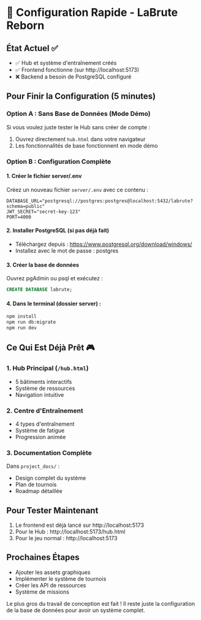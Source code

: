 # 🚀 Configuration Rapide - LaBrute Reborn

## État Actuel ✅
- ✅ Hub et système d'entraînement créés
- ✅ Frontend fonctionne (sur http://localhost:5173)
- ❌ Backend a besoin de PostgreSQL configuré

## Pour Finir la Configuration (5 minutes)

### Option A : Sans Base de Données (Mode Démo)
Si vous voulez juste tester le Hub sans créer de compte :
1. Ouvrez directement `hub.html` dans votre navigateur
2. Les fonctionnalités de base fonctionnent en mode démo

### Option B : Configuration Complète

#### 1. Créer le fichier server/.env
Créez un nouveau fichier `server/.env` avec ce contenu :
```
DATABASE_URL="postgresql://postgres:postgres@localhost:5432/labrute?schema=public"
JWT_SECRET="secret-key-123"
PORT=4000
```

#### 2. Installer PostgreSQL (si pas déjà fait)
- Téléchargez depuis : https://www.postgresql.org/download/windows/
- Installez avec le mot de passe : postgres

#### 3. Créer la base de données
Ouvrez pgAdmin ou psql et exécutez :
```sql
CREATE DATABASE labrute;
```

#### 4. Dans le terminal (dossier server) :
```bash
npm install
npm run db:migrate
npm run dev
```

## Ce Qui Est Déjà Prêt 🎮

### 1. Hub Principal (`/hub.html`)
- 5 bâtiments interactifs
- Système de ressources
- Navigation intuitive

### 2. Centre d'Entraînement
- 4 types d'entraînement
- Système de fatigue
- Progression animée

### 3. Documentation Complète
Dans `project_docs/` :
- Design complet du système
- Plan de tournois
- Roadmap détaillée

## Pour Tester Maintenant
1. Le frontend est déjà lancé sur http://localhost:5173
2. Pour le Hub : http://localhost:5173/hub.html
3. Pour le jeu normal : http://localhost:5173

## Prochaines Étapes
- Ajouter les assets graphiques
- Implémenter le système de tournois
- Créer les API de ressources
- Système de missions

Le plus gros du travail de conception est fait ! Il reste juste la configuration de la base de données pour avoir un système complet.
